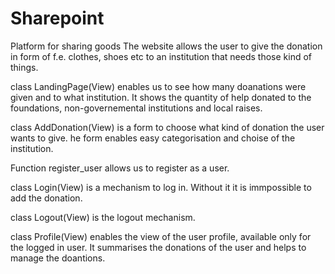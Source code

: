# Sharepoint
Platform for sharing goods
The website allows the user to give the donation in form of f.e. clothes, shoes etc to an
institution that needs those kind of things.

class LandingPage(View) enables us to see how many doanations were given and to what institution.
It shows the quantity of help donated to the foundations, non-governemental institutions and local raises.

class AddDonation(View) is a form to choose what kind of donation the user wants to give. he form enables easy categorisation and choise of the institution.

Function register_user allows us to register as a user.

class Login(View) is a mechanism to log in. Without it it is immpossible to add the donation.

class Logout(View) is the logout mechanism.

class Profile(View) enables the view of the user profile, available only for the logged in user.
It summarises the donations of the user and helps to manage the doantions.


